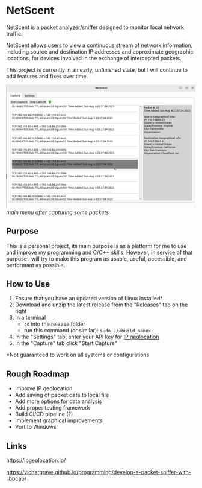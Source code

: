 # NetScent

NetScent is a packet analyzer/sniffer designed to monitor local network traffic.  

NetScent allows users to view a continuous stream of network information, including source and destination IP addresses and approximate geographic locations, for devices involved in the exchange of intercepted packets.

This project is currently in an early, unfinished state, but I will continue to add features and fixes over time.

![screenshot_1](screenshots/capture_tab_running.png)
*main menu after capturing some packets*

## Purpose
This is a personal project, its main purpose is as a platform for me to use and improve my programming and C/C++ skills. However, in service of that purpose I will try to make this program as usable, useful, accessible, and performant as possible.

## How to Use
1. Ensure that you have an updated version of Linux installed*
2. Download and unzip the latest release from the "Releases" tab on the right
3. In a terminal
    - ```cd``` into the release folder
    - run this command (or similar): ```sudo ./<build_name>```
4. In the "Settings" tab, enter your API key for [IP geolocation](https://ipgeolocation.io/)
5. In the "Capture" tab click "Start Capture"

*Not guaranteed to work on all systems or configurations

## Rough Roadmap
- Improve IP geolocation 
- Add saving of packet data to local file
- Add more options for data analysis
- Add proper testing framework
- Build CI/CD pipeline (?)
- Implement graphical improvements
- Port to Windows

## Links
https://ipgeolocation.io/  

https://vichargrave.github.io/programming/develop-a-packet-sniffer-with-libpcap/

